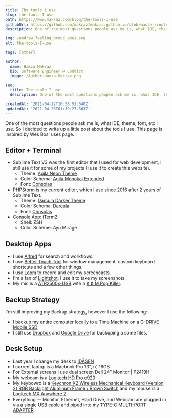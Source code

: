 ```yaml
---
title: The tools I use
slug: the-tools-I-use
path: https://www.makraz.com/blog/the-tools-I-use
githubUrl: https://github.com/makraz/makraz.github.io/blob/master/content/blog/the-tools-I-use.md
description: One of the most questions people ask me is, what IDE, theme, font, etc I use. So I decided to write up a little post about the tools I use.

img: /undraw_feeling_proud_qne1.svg
alt: the-tools-I-use

tags: [other]

author:
  name: Hamza Makraz
  bio: Software Engineer @ Coddict
  image: /Author-Hamza-Makraz.png

seo:
  title: The tools I use
  description: One of the most questions people ask me is, what IDE, theme, font, etc I use. So I decided to write up a little post about the tools I use.

createdAt: '2021-04-22T10:58:51.640Z'
updatedAt: '2021-04-26T01:39:27.863Z'
---
```


One of the most questions people ask me is, what IDE, theme, font, etc I use. So I decided to write up a little post about the tools I use. This page is inspired by Wes Bos' uses page.

## Editor + Terminal

- Sublime Text V3 was the first editor that I used for web development; I still use it for some of my projects (I use it to create this website).
  - Theme: [Agila Neon Theme](https://github.com/arvi/Agila-Theme#agila-neon-theme)
  - Color Schema: [Agila Monokai Extended](https://github.com/arvi/Agila-Theme/blob/master/Agila%20Monokai%20Extended.tmTheme)
  - Font: [Consolas](http://www.fontpalace.com/font-details/Consolas/)
- PHPStorm is my current editor, which I use since 2016 after 2 years of Sublime Text.
  - Theme: [Darcula Darker Theme](https://plugins.jetbrains.com/plugin/12692-darcula-darker-theme)
  - Color Schema: [Darcula](https://plugins.jetbrains.com/plugin/12692-darcula-darker-theme)
  - Font: [Consolas](http://www.fontpalace.com/font-details/Consolas/)
- Console App: iTerm2
  - Shell: ZSH
  - Color Scheme: Ayu Mirage

## Desktop Apps

- I use [Alfred](https://www.alfredapp.com) for search and workflows.
- I use [Better Touch Tool](https://setapp.com/apps/bettertouchtool) for window management, custom keyboard shortcuts and a few other things.
- I use [Loom](https://www.loom.com/) to record and edit my screencasts.
- I'm a fan of [Lightshot](https://app.prntscr.com/en/index.html), I use it to take my screenshots.
- My mic is a [ATR2500x-USB](https://www.amazon.com/Audio-Technica-ATR2500x-USB-Condenser-Microphone-ATR/dp/B07ZPC2FMQ) with a [K & M Pop Killer](https://www.amazon.com/K-M-23956-000-55-Pop-Killer/dp/B000NGVQT0).

## Backup Strategy

I'm still improving my Backup strategy, however I use the following:

- I backup my entire computer locally to a Time Machine on a [G-DRIVE Mobile SSD](https://shop.westerndigital.com/products/portable-drives/g-technology-g-drive-mobile-usb-3-1-ssd)
- I still use [Dropbox](https://www.dropbox.com) and [Google Drive](https://drive.google.com) for backuping a some files.

## Desk Setup

- Last year I change my desk to [IDÅSEN](https://www.ikea.com/ma/en/p/idasen-desk-black-dark-grey-s59281036/)
- I current laptop is a Macbook Pro 13", i7, 16GB
- For External screens I use dual screen Dell 24" Monitor | P2419H
- My webcam is a [Logitech HD Pro c920](https://www.logitech.com/en-us/products/webcams/c920-pro-hd-webcam.960-000764.html)
- My keybowrd is a [Keychron K2 Wireless Mechanical Keyboard (Version 2) RGB Backlight Aluminum Frame / Brown Switch](https://www.keychron.com/products/keychron-k2-wireless-mechanical-keyboard) and my mouse is a [Logitech MX Anywhere 2](https://www.amazon.com/Logitech-Anywhere-Wireless-Mouse-Rechargeable/dp/B075Y8ZVBB)
- Everything — Monitor, Ethernet, Hard Drive, and Webcam are plugged in via a single USB cable and piped into my [TYPE-C MULTI-PORT ADAPTER](https://satechi.net/products/type-c-multi-port-adapter-with-ethernet-v2?variant=45020091145)
